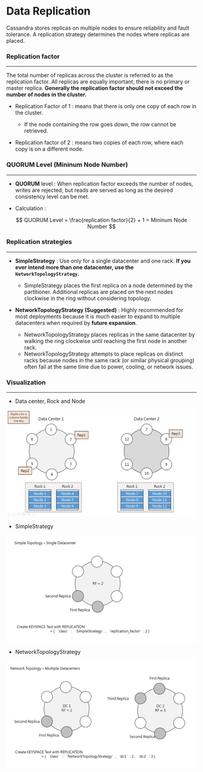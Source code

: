 # Data Replication

<script type="text/javascript" src="../js/general.js"></script>

Cassandra stores replicas on multiple nodes to ensure reliability and fault tolerance. A replication strategy determines the nodes where replicas are placed. 

### Replication factor
---

The total number of replicas across the cluster is referred to as the replication factor. All replicas are equally important; there is no primary or master replica. **Generally the replication factor should not exceed the number of nodes in the cluster.**

* Replication Factor of 1 : means that there is only one copy of each row in the cluster.
    * If the node containing the row goes down, the row cannot be retrieved.

* Replication factor of 2 : means two copies of each row, where each copy is on a different node.

### QUORUM Level (Mininum Node Number)
---

* **QUORUM** level : When replication factor exceeds the number of nodes, writes are rejected, but reads are served as long as the desired consistency level can be met.

* Calculation :

$$
QUORUM Level = \frac{replication factor}{2} + 1 = Mininum Node Number
$$

### Replication strategies
---

* **SimpleStrategy** : Use only for a single datacenter and one rack. **If you ever intend more than one datacenter, use the `NetworkTopologyStrategy`.**
    * SimpleStrategy places the first replica on a node determined by the partitioner. Additional replicas are placed on the next nodes clockwise in the ring without considering topology.

* **NetworkTopologyStrategy (Suggested)** : Highly recommended for most deployments because it is much easier to expand to multiple datacenters when required by **future expansion**.
    * NetworkTopologyStrategy places replicas in the same datacenter by walking the ring clockwise until reaching the first node in another rack. 
    * NetworkTopologyStrategy attempts to place replicas on distinct racks because nodes in the same rack (or similar physical grouping) often fail at the same time due to power, cooling, or network issues.

### Visualization
---

* Data center, Rock and Node

![](/images/cassandra_strategies.jpg)

* SimpleStrategy

![](/images/cassandra_simplestrategy.jpg)

* NetworkTopologyStrategy

![](/images/cassandra_networktopologystrategy.jpg)






















